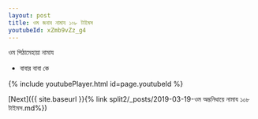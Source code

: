 ```yaml
---
layout: post
title: ওম জনাব নামায ১০৮ টাইমস
youtubeId: xZmb9vZz_g4
---
```

 
 
 ওম পিঠামেহায়া নামায  
 
 -  বাবার বাবা কে 
 
  
 
  
 
 
 
 
 
 


{% include youtubePlayer.html id=page.youtubeId %}
 
[Next]({{ site.baseurl }}{% link  split2/_posts/2019-03-19-ওম অম্ভনিধায়ে নামায ১০৮ টাইমস.md%})
 
